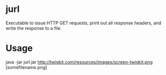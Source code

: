 jurl
====

Executable to issue HTTP GET requests, print out all response headers, and write the response to a file.

Usage
=====

java -jar jurl.jar http://twigkit.com/resources/images/screen-twigkit.png [somefilename.png]
